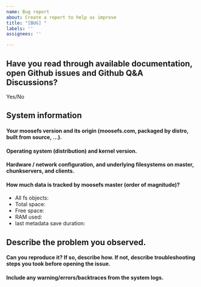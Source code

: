 ```yaml
---
name: Bug report
about: Create a report to help us improve
title: "[BUG] "
labels: ''
assignees: ''

---
```


## Have you read through available documentation, open Github issues and Github Q&A Discussions?

Yes/No

## System information

#### Your moosefs version and its origin (moosefs.com, packaged by distro, built from source, ...).

#### Operating system (distribution) and kernel version.

#### Hardware / network configuration, and underlying filesystems on master, chunkservers, and clients.

#### How much data is tracked by moosefs master (order of magnitude)?

 - All fs objects:
 - Total space:
 - Free space:
 - RAM used:
 - last metadata save duration:

## Describe the problem you observed.

#### Can you reproduce it? If so, describe how. If not, describe troubleshooting steps you took before opening the issue.

#### Include any warning/errors/backtraces from the system logs.
